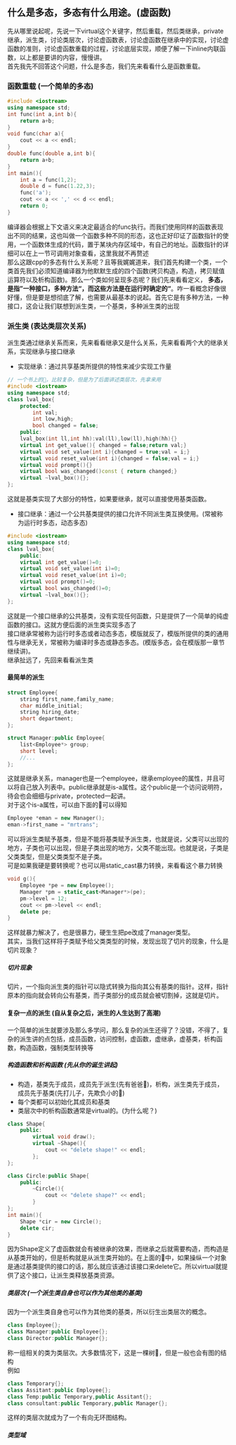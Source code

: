 ## 什么是多态，多态有什么用途。(虚函数)
先从哪里说起呢，先说一下virtual这个关键字，然后重载，然后类继承，private继承，派生类，讨论类层次，讨论虚函数表，讨论虚函数在继承中的实现，讨论虚函数的准则，讨论虚函数重载的过程，讨论底层实现，顺便了解一下inline内联函数，以上都是要讲的内容，慢慢讲。<br>
首先我先不回答这个问题，什么是多态，我们先来看看什么是函数重载。
### 函数重载 (一个简单的多态)
```cpp
#include <iostream>
using namespace std;
int func(int a,int b){
    return a+b;
}
void func(char a){
    cout << a << endl;
}
double func(double a,int b){
    return a+b;
}
int main(){
    int a = func(1,2);
    double d = func(1.22,3);
    func('a');
    cout << a << ',' << d << endl;
    return 0;
}
```
编译器会根据上下文语义来决定最适合的func执行。而我们使用同样的函数表现出不同的结果，这也叫做一个函数多种不同的形态，这也正好印证了函数指针的使用，一个函数体生成的代码，置于某块内存区域中，有自己的地址。函数指针的详细可以在上一节可调用对象查看，这里我就不再赘述<br>
那么这跟cpp的多态有什么关系呢？且等我娓娓道来，我们首先构建一个类，一个类首先我们必须知道编译器为他默默生成的四个函数(拷贝构造，构造，拷贝赋值运算符以及析构函数)。那么一个类如何呈现多态呢？我们先来看看定义， **多态，是指”一种接口，多种方法“，而这些方法是在运行时确定的“**。咋一看概念好像很好懂，但是要是想彻底了解，也需要从最基本的说起。首先它是有多种方法，一种接口，这会让我们联想到派生类，一个基类，多种派生类的出现
### 派生类 (表达类层次关系)
派生类通过继承关系而来，先来看看继承又是什么关系，先来看看两个大的继承关系，实现继承与接口继承
* 实现继承：通过共享基类所提供的特性来减少实现工作量<br>

```cpp
// 一个书上的🌰，比较复杂，但是为了后面讲述类层次，先拿来用
#include <iostream>
using namespace std;
class lval_box{
    protected:
        int val;
        int low,high;
        bool changed = false;
    public:
    lval_box(int ll,int hh):val(ll),low(ll),high(hh){}
    virtual int get_value(){ changed = false;return val;}
    virtual void set_value(int i){changed = true;val = i;}
    virtual void reset_value(int i){changed = false;val = i;}
    virtual void prompt(){}
    virtual bool was_changed()const { return changed;}
    virtual ~lval_box(){};
};
```
这就是基类实现了大部分的特性，如果要继承，就可以直接使用基类函数。<br>
* 接口继承：通过一个公共基类提供的接口允许不同派生类互换使用。(常被称为运行时多态，动态多态)<br>

```cpp
#include <iostream>
using namespace std;
class lval_box{
    public:
    virtual int get_value()=0;
    virtual void set_value(int i)=0;
    virtual void reset_value(int i)=0;
    virtual void prompt()=0;
    virtual bool was_changed()=0;
    virtual ~lval_box(){};
};
```
这就是一个接口继承的公共基类，没有实现任何函数，只是提供了一个简单的纯虚函数的接口。这就方便后面的派生类实现多态了<br>
接口继承常被称为运行时多态或者动态多态，模版就反了，模版所提供的类的通用性与继承无关，常被称为编译时多态或静态多态。(模版多态，会在模版那一章节继续讲)。<br>
继承扯远了，先回来看看派生类
#### 最简单的派生
```cpp
struct Employee{
    string first_name,family_name;
    char middle_initial;
    string hiring_date;
    short department;
};

struct Manager:public Employee{
    list<Employee*> group;
    short level;
    //...
};
```
这就是继承关系，manager也是一个employee，继承employee的属性，并且可以将自己放入列表中。public继承就是is-a属性。这个public是一个访问说明符，待会也会细细与private，protected一起讲。<br>
对于这个is-a属性，可以由下面的🌰可以得知
```cpp
Employee *eman = new Manager();
eman->first_name = "mrtrans";
```
可以将派生类赋予基类，但是不能将基类赋予派生类，也就是说，父类可以出现的地方，子类也可以出现，但是子类出现的地方，父类不能出现。也就是说，子类是父类类型，但是父类类型不是子类。<br>
可是如果我硬是要转换呢？也可以用static_cast暴力转换，来看看这个暴力转换
```cpp
void g(){
    Employee *pe = new Employee();
    Manager *pm = static_cast<Manager*>(pe);
    pm->level = 12;
    cout << pm->level << endl;
    delete pe;
}
```
这样就暴力解决了，也是很暴力，硬生生把pe改成了manager类型。<br>
其实，当我们这样将子类赋予给父类类型的时候，发现出现了切片的现象，什么是切片现象？
##### 切片现象
切片，一个指向派生类的指针可以隐式转换为指向其公有基类的指针。这样，指针原本的指向就会转向公有基类，而子类部分的成员就会被切割掉，这就是切片。<br>
#### 复杂一点的派生 (自从复杂之后，派生的人生达到了高潮)
一个简单的派生就要涉及那么多学问，那么复杂的派生还得了？没错，不得了，复杂的派生讲的点包括，成员函数，访问控制，虚函数，虚继承，虚基类，析构函数，构造函数，强制类型转换等<br>
##### 构造函数和析构函数 (先从你的诞生讲起)
* 构造，基类先于成员，成员先于派生(先有爸爸👨)，析构，派生类先于成员，成员先于基类(先打儿子，先欺负小的👦)
* 每个类都可以初始化其成员和基类
* 类层次中的析构函数通常是virtual的。(为什么呢？)<br>
```cpp
class Shape{
    public:
        virtual void draw();
        virtual ~Shape(){
            cout << "delete shape!" << endl;
        };
};

class Circle:public Shape{
    public:
        ~Circle(){
            cout << "delete shape?" << endl;
        }
};
int main(){
    Shape *cir = new Circle();
    delete cir;
}
```
因为Shape定义了虚函数就会有被继承的效果，而继承之后就需要构造，而构造是从基类开始的，但是析构就是从派生类开始的。在上面的🌰中，如果操纵一个对象是通过基类提供的接口的话，那么就应该通过该接口来delete它。所以virtual就提供了这个接口，让派生类释放基类资源。<br>
##### 类层次 (一个派生类自身也可以作为其他类的基类)
因为一个派生类自身也可以作为其他类的基类，所以衍生出类层次的概念。<br>
```cpp
class Employee{};
class Manager:public Employee{};
class Director:public Manager{};
```
称一组相关的类为类层次。大多数情况下，这是一棵树🌲，但是一般也会有图的结构<br>
例如
```cpp
class Temporary{};
class Assitant:public Employee{};
class Temp:public Temporary,public Assitant{};
class consultant:public Temporary,public Manager{};
```
这样的类层次就成为了一个有向无环图结构。<br>
##### 类型域
